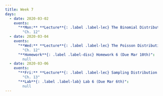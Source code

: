 ```yaml
---
title: Week 7
days:
  - date: 2020-03-02
    events:
      "**Mon:** **Lecture**{: .label .label-lec} The Binomial Distribution II":
        "Ch. 12"
  - date: 2020-03-04
    events:
      "**Wed:** **Lecture**{: .label .label-lec} The Poisson Distribution":
        "Ch. 12"
      "**Homework**{: .label .label-disc} Homework 6 (Due Mar 10th)":
        null
  - date: 2020-03-06
    events:
      "**Fri:** **Lecture**{: .label .label-lec} Sampling Distribution and the Central Limit Theorem":
        "Ch. 13"
      "**Lab**{: .label .label-lab} Lab 6 (Due Mar 6th)":
        null
---
```

